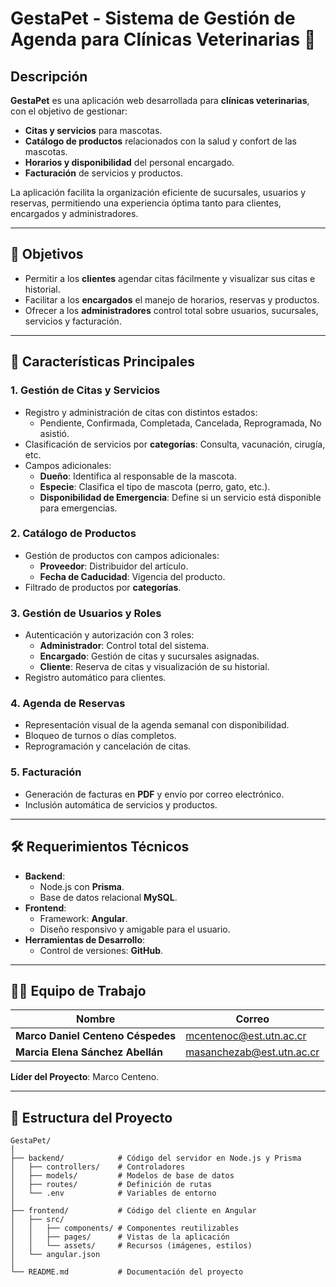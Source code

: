 # GestaPet - Sistema de Gestión de Agenda para Clínicas Veterinarias 🐾

## Descripción
**GestaPet** es una aplicación web desarrollada para **clínicas veterinarias**, con el objetivo de gestionar:
- **Citas y servicios** para mascotas.
- **Catálogo de productos** relacionados con la salud y confort de las mascotas.
- **Horarios y disponibilidad** del personal encargado.
- **Facturación** de servicios y productos.

La aplicación facilita la organización eficiente de sucursales, usuarios y reservas, permitiendo una experiencia óptima tanto para clientes, encargados y administradores.

---

## 🎯 **Objetivos**
- Permitir a los **clientes** agendar citas fácilmente y visualizar sus citas e historial.
- Facilitar a los **encargados** el manejo de horarios, reservas y productos.
- Ofrecer a los **administradores** control total sobre usuarios, sucursales, servicios y facturación.

---

## 🚀 **Características Principales**
### 1. **Gestión de Citas y Servicios**
- Registro y administración de citas con distintos estados:
  - Pendiente, Confirmada, Completada, Cancelada, Reprogramada, No asistió.
- Clasificación de servicios por **categorías**: Consulta, vacunación, cirugía, etc.
- Campos adicionales:
  - **Dueño**: Identifica al responsable de la mascota.
  - **Especie**: Clasifica el tipo de mascota (perro, gato, etc.).
  - **Disponibilidad de Emergencia**: Define si un servicio está disponible para emergencias.

### 2. **Catálogo de Productos**
- Gestión de productos con campos adicionales:
  - **Proveedor**: Distribuidor del artículo.
  - **Fecha de Caducidad**: Vigencia del producto.
- Filtrado de productos por **categorías**.

### 3. **Gestión de Usuarios y Roles**
- Autenticación y autorización con 3 roles:
  - **Administrador**: Control total del sistema.
  - **Encargado**: Gestión de citas y sucursales asignadas.
  - **Cliente**: Reserva de citas y visualización de su historial.
- Registro automático para clientes.

### 4. **Agenda de Reservas**
- Representación visual de la agenda semanal con disponibilidad.
- Bloqueo de turnos o días completos.
- Reprogramación y cancelación de citas.

### 5. **Facturación**
- Generación de facturas en **PDF** y envío por correo electrónico.
- Inclusión automática de servicios y productos.

---

## 🛠️ **Requerimientos Técnicos**
- **Backend**:
  - Node.js con **Prisma**.
  - Base de datos relacional **MySQL**.
- **Frontend**:
  - Framework: **Angular**.
  - Diseño responsivo y amigable para el usuario.
- **Herramientas de Desarrollo**:
  - Control de versiones: **GitHub**.


---

## 🧑‍💻 **Equipo de Trabajo**
| Nombre                        | Correo                        |
|-------------------------------|-------------------------------|
| **Marco Daniel Centeno Céspedes** | mcentenoc@est.utn.ac.cr       | 
| **Marcia Elena Sánchez Abellán**  | masanchezab@est.utn.ac.cr     | 

**Líder del Proyecto**: Marco Centeno.

---

## 📂 **Estructura del Proyecto**
```plaintext
GestaPet/
│
├── backend/            # Código del servidor en Node.js y Prisma
│   ├── controllers/    # Controladores
│   ├── models/         # Modelos de base de datos
│   ├── routes/         # Definición de rutas
│   └── .env            # Variables de entorno
│
├── frontend/           # Código del cliente en Angular
│   ├── src/
│   │   ├── components/ # Componentes reutilizables
│   │   ├── pages/      # Vistas de la aplicación
│   │   └── assets/     # Recursos (imágenes, estilos)
│   └── angular.json
│
└── README.md           # Documentación del proyecto
